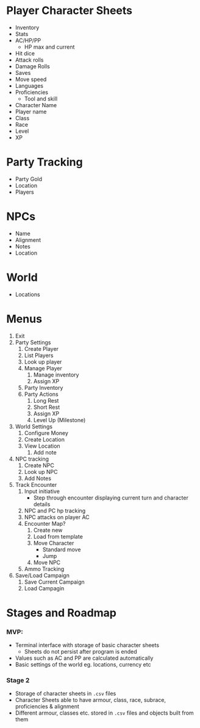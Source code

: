 # Player Character Sheets
-	Inventory
-	Stats
-	AC/HP/PP
    -	HP max and current
-	Hit dice
-	Attack rolls
-	Damage Rolls
-	Saves
-	Move speed
-	Languages
-	Proficiencies
    -	Tool and skill
-	Character Name
-	Player name
-	Class
-	Race
-	Level
-	XP
# Party Tracking
-	Party Gold
-	Location
-	Players
# NPCs
-	Name
-	Alignment
-	Notes
-	Location
# World
-	Locations


# Menus
1.	Exit
2.  Party Settings
    1.	Create Player
    2.	List Players
    3.	Look up player
    4.  Manage Player
        1.  Manage inventory
        2.  Assign XP
    5.  Party Inventory
    6.  Party Actions
        1.  Long Rest
        2.  Short Rest
        3.  Assign XP
        4.  Level Up (Milestone)
3.  World Settings
    1.  Configure Money
    2.  Create Location
    3.  View Location
        1.  Add note
4.  NPC tracking
    1.  Create NPC
    2.  Look up NPC
    3.  Add Notes
5.  Track Encounter
    1.  Input initiative
        -   Step through encounter displaying current turn and character details
    2.  NPC and PC hp tracking
    3.  NPC attacks on player AC
    4.  Encounter Map?
        1.  Create new
        2.  Load from template
        3.  Move Character
            -   Standard move
            -   Jump
        4.  Move NPC
    5.  Ammo Tracking
6.  Save/Load Campaign
    1.  Save Current Campaign
    2.  Load Campagin

# Stages and Roadmap
### MVP:
-	Terminal interface with storage of basic character sheets
    -	Sheets do not persist after program is ended
-	Values such as AC and PP are calculated automatically
-   Basic settings of the world eg. locations, currency etc

### Stage 2
-   Storage of character sheets in `.csv` files
-   Character Sheets able to have armour, class, race, subrace, proficiencies & alignment
-   Different armour, classes etc. stored in `.csv` files and objects built from them
